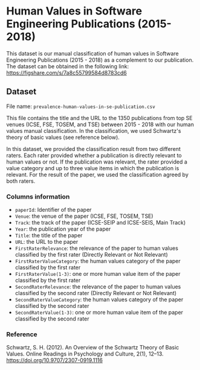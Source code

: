 # Human Values in Software Engineering Publications (2015-2018)

This dataset is our manual classification of human values in Software Engineering Publications (2015 - 2018) as a complement to our publication.
The dataset can be obtained in the following link: https://figshare.com/s/7a8c55799584d8783cd6

## Dataset
File name: `prevalence-human-values-in-se-publication.csv`

This file contains the title and the URL to the 1350 publications from top SE venues (ICSE, FSE, TOSEM, and TSE) between 2015 - 2018 with our human values manual classification. In the classification, we used Schwartz's theory of basic values (see reference below).

In this dataset, we provided the classification result from two different raters.
Each rater provided whether a publication is directly relevant to human values or not. If the publication was relevant, the rater provided a value category and up to three value items in which the publication is relevant.
For the result of the paper, we used the classification agreed by both raters.

### Columns information

- `paperId`:  Identifier of the paper
- `Venue`: the venue of the paper (ICSE, FSE, TOSEM, TSE)
- `Track`: the track of the paper (ICSE-SEIP and ICSE-SEIS, Main Track)
- `Year`: the publication year of the paper
- `Title`: the title of the paper
- `URL`: the URL to the paper
- `FirstRaterRelevance`: the relevance of the paper to human values classified by the first rater (Directly Relevant or Not Relevant)
- `FirstRaterValueCategory`: the human values category of the paper classified by the first rater
- `FirstRaterValue(1-3)`: one or more human value item of the paper classified by the first rater
- `SecondRaterRelevance`: the relevance of the paper to human values classified by the second rater (Directly Relevant or Not Relevant)
- `SecondRaterValueCategory`: the human values category of the paper classified by the second rater
- `SecondRaterValue(1-3)`: one or more human value item of the paper classified by the second rater

### Reference

Schwartz, S. H. (2012). An Overview of the Schwartz Theory of Basic Values. Online Readings in Psychology and Culture, 2(1), 12–13. https://doi.org/10.9707/2307-0919.1116
